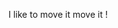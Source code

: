 I like to move it move it !

<!---
juDaugan/juDaugan is a ✨ special ✨ repository because its `README.md` (this file) appears on your GitHub profile.
You can click the Preview link to take a look at your changes.
--->
